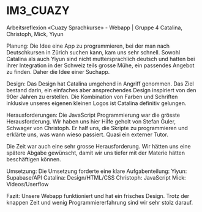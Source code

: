 # IM3_CUAZY
Arbeitsreflexion «Cuazy Sprachkurse» - Webapp | Gruppe 4
Catalina, Christoph, Mick, Yiyun

Planung:
Die Idee eine App zu programmieren, bei der man nach Deutschkursen in Zürich suchen kann, kam uns sehr schnell. Sowohl Catalina als auch Yiyun sind nicht muttersprachlich deutsch und hatten bei ihrer Integration in der Schweiz teils grosse Mühe, ein passendes Angebot zu finden. Daher die Idee einer Suchapp.

Design:
Das Design hat Catalina umgehend in Angriff genommen. Das Ziel bestand darin, ein einfaches aber ansprechendes Design inspiriert von den 90er Jahren zu erstellen. Die Kombination von Farben und Schriften inklusive unseres eigenen kleinen Logos ist Catalina definitiv gelungen. 

Herausforderungen: 
Die JavaScript Programmierung war die grösste Herausforderung. Wir haben uns hier Hilfe geholt von Stefan Guler, Schwager von Christoph. Er half uns, die Skripte zu programmieren und erklärte uns, was wann wieso passiert. Quasi ein externer Tutor. 

Die Zeit war auch eine sehr grosse Herausforderung. Wir hätten uns eine spätere Abgabe gewünscht, damit wir uns tiefer mit der Materie hätten beschäftigen können.

Umsetzung:
Die Umsetzung forderte eine klare Aufgabenteilung:
Yiyun: Supabase/API
Catalina: Design/HTML/CSS 
Christoph: JavaScript
Mick: Videos/Userflow

Fazit:
Unsere Webapp funktioniert und hat ein frisches Design. Trotz der knappen Zeit und wenig Programmiererfahrung sind wir sehr stolz darauf. 

